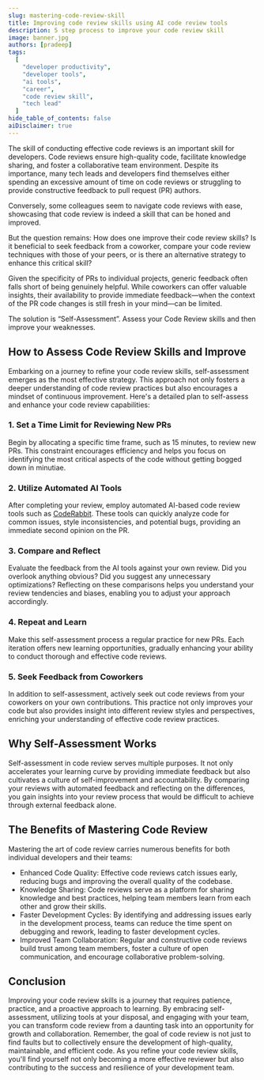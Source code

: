 ```yaml
---
slug: mastering-code-review-skill
title: Improving code review skills using AI code review tools
description: 5 step process to improve your code review skill
image: banner.jpg
authors: [pradeep]
tags:
  [
    "developer productivity",
    "developer tools",
    "ai tools",
    "career",
    "code review skill",
    "tech lead"
  ]
hide_table_of_contents: false
aiDisclaimer: true
---
```


The skill of conducting effective code reviews is an important skill for developers. Code reviews ensure high-quality code, facilitate knowledge sharing, and foster a collaborative team environment. Despite its importance, many tech leads and developers find themselves either spending an excessive amount of time on code reviews or struggling to provide constructive feedback to pull request (PR) authors. 

<!--truncate-->

Conversely, some colleagues seem to navigate code reviews with ease, showcasing that code review is indeed a skill that can be honed and improved.

But the question remains: How does one improve their code review skills? Is it beneficial to seek feedback from a coworker, compare your code review techniques with those of your peers, or is there an alternative strategy to enhance this critical skill?

Given the specificity of PRs to individual projects, generic feedback often falls short of being genuinely helpful. While coworkers can offer valuable insights, their availability to provide immediate feedback—when the context of the PR code changes is still fresh in your mind—can be limited.

The solution is “Self-Assessment”. Assess your Code Review skills and then improve your weaknesses.


## How to Assess Code Review Skills and Improve

Embarking on a journey to refine your code review skills, self-assessment emerges as the most effective strategy. This approach not only fosters a deeper understanding of code review practices but also encourages a mindset of continuous improvement. Here's a detailed plan to self-assess and enhance your code review capabilities:


### 1. Set a Time Limit for Reviewing New PRs

Begin by allocating a specific time frame, such as 15 minutes, to review new PRs. This constraint encourages efficiency and helps you focus on identifying the most critical aspects of the code without getting bogged down in minutiae.


### 2. Utilize Automated AI Tools

After completing your review, employ automated AI-based code review tools such as [CodeRabbit](https://coderabbit.ai/). These tools can quickly analyze code for common issues, style inconsistencies, and potential bugs, providing an immediate second opinion on the PR.


### 3. Compare and Reflect

Evaluate the feedback from the AI tools against your own review. Did you overlook anything obvious? Did you suggest any unnecessary optimizations? Reflecting on these comparisons helps you understand your review tendencies and biases, enabling you to adjust your approach accordingly.


### 4. Repeat and Learn

Make this self-assessment process a regular practice for new PRs. Each iteration offers new learning opportunities, gradually enhancing your ability to conduct thorough and effective code reviews.


### 5. Seek Feedback from Coworkers

In addition to self-assessment, actively seek out code reviews from your coworkers on your own contributions. This practice not only improves your code but also provides insight into different review styles and perspectives, enriching your understanding of effective code review practices.


## Why Self-Assessment Works

Self-assessment in code review serves multiple purposes. It not only accelerates your learning curve by providing immediate feedback but also cultivates a culture of self-improvement and accountability. By comparing your reviews with automated feedback and reflecting on the differences, you gain insights into your review process that would be difficult to achieve through external feedback alone.


## The Benefits of Mastering Code Review

Mastering the art of code review carries numerous benefits for both individual developers and their teams:


* Enhanced Code Quality: Effective code reviews catch issues early, reducing bugs and improving the overall quality of the codebase.
* Knowledge Sharing: Code reviews serve as a platform for sharing knowledge and best practices, helping team members learn from each other and grow their skills.
* Faster Development Cycles: By identifying and addressing issues early in the development process, teams can reduce the time spent on debugging and rework, leading to faster development cycles.
* Improved Team Collaboration: Regular and constructive code reviews build trust among team members, foster a culture of open communication, and encourage collaborative problem-solving.


## Conclusion

Improving your code review skills is a journey that requires patience, practice, and a proactive approach to learning. By embracing self-assessment, utilizing tools at your disposal, and engaging with your team, you can transform code review from a daunting task into an opportunity for growth and collaboration. Remember, the goal of code review is not just to find faults but to collectively ensure the development of high-quality, maintainable, and efficient code. As you refine your code review skills, you'll find yourself not only becoming a more effective reviewer but also contributing to the success and resilience of your development team.